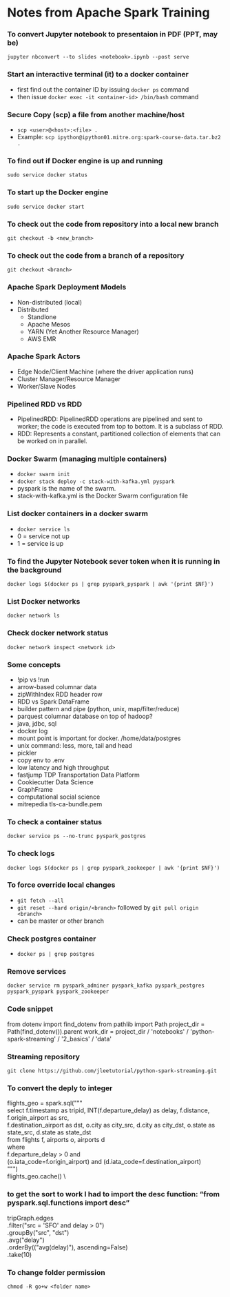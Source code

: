 # Notes from Apache Spark Training
### To convert Jupyter notebook to presentaion in PDF (PPT, may be)
`jupyter nbconvert --to slides <notebook>.ipynb --post serve`
### Start an interactive terminal (it) to a docker container
- first find out the container ID by issuing `docker ps` command
- then issue `docker exec -it <ontainer-id> /bin/bash` command
### Secure Copy  (scp) a file from another machine/host
- `scp <user>@<host>:<file> .`
- Example: `scp ipython@ipython01.mitre.org:spark-course-data.tar.bz2 .`
### To find out if Docker engine is up and running
`sudo service docker status`
### To start up the Docker engine
`sudo service docker start`
### To check out the code from repository into a local new branch
`git checkout -b <new_branch>`
### To check out the code from a branch of a repository
`git checkout <branch>`
### Apache Spark Deployment Models 
- Non-distributed (local)
- Distributed 
    - Standlone 
    - Apache Mesos 
    - YARN (Yet Another Resource Manager)
    - AWS EMR
### Apache Spark Actors
- Edge Node/Client Machine (where the driver application runs)
- Cluster Manager/Resource Manager 
- Worker/Slave Nodes
### Pipelined RDD vs RDD
- PipelinedRDD: PipelinedRDD operations are pipelined and sent to worker; the code is executed from top to bottom. It is a subclass of RDD.
- RDD: Represents a constant, partitioned collection of elements that can be worked on in parallel.
### Docker Swarm (managing multiple containers)
- `docker swarm init`
- `docker stack deploy -c stack-with-kafka.yml pyspark` 
- pyspark is the name of the swarm.
- stack-with-kafka.yml is the Docker Swarm configuration file

### List docker containers in a docker swarm
- `docker service ls`
- 0 = service not up
- 1 = service is up

### To find the Jupyter Notebook sever token when it is running in the background
`docker logs $(docker ps | grep pyspark_pyspark | awk '{print $NF}')`

### List Docker networks
`docker network ls`
### Check docker network status
`docker network inspect <network id>`
### Some concepts
- !pip vs !run
- arrow-based columnar data
- zipWithIndex RDD header row
- RDD vs Spark DataFrame
- builder pattern and pipe (python, unix, map/filter/reduce)
- parquest columnar database on top of hadoop?
- java, jdbc, sql
- docker log
- mount point is important for docker. /home/data/postgres
- unix command: less, more, tail and head
- pickler
- copy env to .env
- low latency and high throughput
- fastjump TDP Transportation Data Platform
- Cookiecutter Data Science
- GraphFrame 
- computational social science
- mitrepedia tls-ca-bundle.pem
### To check a container status
`docker service ps --no-trunc pyspark_postgres` 
### To check logs
`docker logs $(docker ps | grep pyspark_zookeeper | awk '{print $NF}')` 
### To force override local changes
- `git fetch --all`
- `git reset --hard origin/<branch>` followed by `git pull origin <branch>` 
- <branch> can be master or other branch
    
### Check postgres container
- `docker ps | grep postgres`
### Remove services
`docker service rm pyspark_adminer pyspark_kafka pyspark_postgres pyspark_pyspark pyspark_zookeeper` 
### Code snippet
from dotenv import find_dotenv
from pathlib import Path
project_dir = Path(find_dotenv()).parent
work_dir = project_dir / 'notebooks' / 'python-spark-streaming' / '2_basics' / 'data'

### Streaming repository
`git clone https://github.com/jleetutorial/python-spark-streaming.git`

### To convert the deply to integer

flights_geo = spark.sql(""" \
    select
    f.timestamp as tripid, INT(f.departure_delay) as delay, f.distance,  f.origin_airport as src, \
    f.destination_airport as dst, o.city as city_src, d.city as city_dst, o.state as state_src, d.state as state_dst \
    from flights f, airports o, airports d \
    where \
    f.departure_delay > 0 and \
    (o.iata_code=f.origin_airport) and (d.iata_code=f.destination_airport) \
""")     \
flights_geo.cache() \

### to get the sort to work I had to import the desc function: “from pyspark.sql.functions import desc” 
tripGraph.edges\
.filter("src = 'SFO' and delay > 0")\
.groupBy("src", "dst")\
.avg("delay")\
.orderBy(("avg(delay)"), ascending=False) \
.take(10) 
 
### To change folder permission
`chmod -R go+w <folder name>` 


